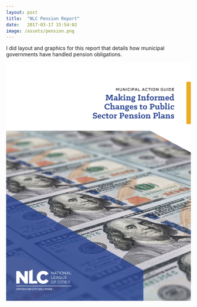 ```yaml
---
layout: post
title:  "NLC Pension Report"
date:   2017-03-17 15:54:02
image: /assets/pension.png
---
```


I did layout and graphics for this report that details how municipal governments have handled pension obligations.

[![Pension report cover](/assets/pension.png)](http://www.nlc.org/sites/default/files/2017-03/MakingInformedChangestoPublicSectorPensionPlans.pdf)



